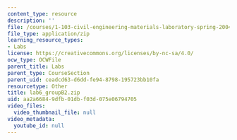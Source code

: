 ```yaml
---
content_type: resource
description: ''
file: /courses/1-103-civil-engineering-materials-laboratory-spring-2004/aa2a66849dfb01dbf03d075e06794705_lab6_groupB2.zip
file_type: application/zip
learning_resource_types:
- Labs
license: https://creativecommons.org/licenses/by-nc-sa/4.0/
ocw_type: OCWFile
parent_title: Labs
parent_type: CourseSection
parent_uid: ceadcd63-d6dd-fe94-8798-195723bb10fa
resourcetype: Other
title: lab6_groupB2.zip
uid: aa2a6684-9dfb-01db-f03d-075e06794705
video_files:
  video_thumbnail_file: null
video_metadata:
  youtube_id: null
---
```


